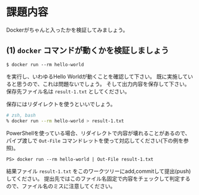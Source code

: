 # 課題内容

Dockerがちゃんと入ったかを検証してみましょう。

##  (1)  `docker` コマンドが動くかを検証しましょう

```
$ docker run --rm hello-world
```

を実行し、いわゆるHello Worldが動くことを確認して下さい。
既に実施していると思うので、これは問題ないでしょう。
そして出力内容を保存して下さい。
保存先ファイル名は `result-1.txt` としてください。

保存にはリダイレクトを使うといいでしょう。

```bash
# zsh, bash
% docker run --rm hello-world > result-1.txt
```

PowerShellを使っている場合、リダイレクトで内容が壊れることがあるので、パイプ渡しで `Out-File` コマンドレットを使って対応してください(下の例を参照)。

```pwsh
PS> docker run --rm hello-world | Out-File result-1.txt
```

結果ファイル `result-1.txt` をこのワークツリーにadd,commitして提出(push)してください。
提出先ではこのファイル名固定で内容をチェックして判定するので、ファイル名のミスに注意してください。

